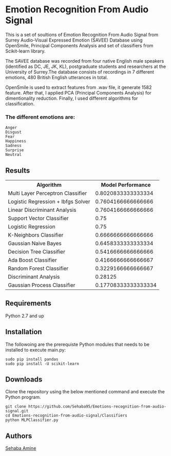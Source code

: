 <h1>Emotion Recognition From Audio Signal</h1>
This is a set of soultions of Emotion Recognition From Audio Signal from Surrey Audio-Visual Expressed Emotion (SAVEE) Database using OpenSmile, Principal Components Analysis and set of classifiers from Scikit-learn library.

The SAVEE database was recorded from four native English male speakers (identified as DC, JE, JK, KL), postgraduate students and researchers at the University of Surrey.The database consists of recordings in 7 different emotions, 480 British English utterances in total.

OpenSmile is used to extract features from .wav file, it generate 1582 feature. After that, I applied PCA (Principal Components Analysis) for dimentionality reduction. Finally, I used different algorithms for classification.

<h3>The different emotions are:</h3>
	
	Anger
	Disgust
	Fear
	Happiness
	Sadness
	Surprise
	Neutral

<h2>Results</h2>
<table>
	<tr> <th>Algorithm</th> <th>Model Performance</th> </tr>
	<tr> <td>Multi Layer Perceptron Classifier</td> <td>0.8020833333333334</td> </tr>
	<tr> <td>Logistic Regression + lbfgs Solver</td> <td>0.7604166666666666</td> </tr>
	<tr> <td>Linear Discriminant Analysis</td> <td>0.7604166666666666</td> </tr>
	<tr> <td>Support Vector Classifier</td> <td> 0.75</td> </tr>
	<tr> <td>Logistic Regression</td> <td>0.75</td> </tr>
	<tr> <td>K-Neighbors Classifier</td> <td>0.6666666666666666</td> </tr>
	<tr> <td>Gaussian Naive Bayes</td> <td>0.6458333333333334</td> </tr>
	<tr> <td>Decision Tree Classifier</td> <td>0.5416666666666666</td> </tr>
	<tr> <td>Ada Boost Classifier</td> <td>0.4166666666666667</td> </tr>
	<tr> <td>Random Forest Classifier</td> <td>0.3229166666666667</td> </tr>
	<tr> <td>Discriminant Analysis</td> <td>0.28125</td> </tr>
	<tr> <td>Gaussian Process Classifier</td> <td>0.17708333333333334</td> </tr>
</table>

<h2>Requirements</h2>
Python 2.7 and up

<h2>Installation</h2>
The followoing are the prerequiste Python modules that needs to be installed to execute main.py:

	sudo pip install pandas 
	sudo pip install -U scikit-learn

<h2>Downloads</h2>
Clone the repository using the below mentioned command and execute the Python program.
	
	git clone https://github.com/Sehaba95/Emotions-recognition-from-audio-signal.git
	cd Emotions-recognition-from-audio-signal/Classifiers
	python MLPClassifier.py

<h2>Authors</h2>

[Sehaba Amine](https://github.com/Sehaba95)